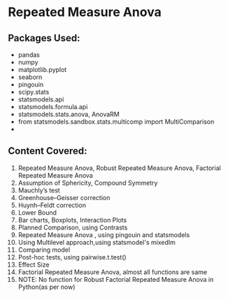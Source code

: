 Repeated Measure Anova
================

## **Packages Used:**

  - pandas
  - numpy
  - matplotlib.pyplot
  - seaborn
  - pingouin
  - scipy.stats
  - statsmodels.api
  - statsmodels.formula.api
  - statsmodels.stats.anova, AnovaRM
  - from statsmodels.sandbox.stats.multicomp import MultiComparison
  - 

## **Content Covered:**

1.  Repeated Measure Anova, Robust Repeated Measure Anova, Factorial
    Repeated Measure Anova
2.  Assumption of Sphericity, Compound Symmetry
3.  Mauchly’s test
4.  Greenhouse–Geisser correction
5.  Huynh–Feldt correction
6.  Lower Bound
7.  Bar charts, Boxplots, Interaction Plots
8.  Planned Comparison, using Contrasts
9.  Repeated Measure Anova , using pingouin and statsmodels
10. Using Multilevel approach,using statsmodel's mixedlm
11. Comparing model
12. Post-hoc tests, using pairwise.t.test()
13. Effect Size
14. Factorial Repeated Measure Anova, almost all functions are same
15. NOTE: No function for Robust Factorial Repeated Measure Anova in
    Python(as per now)
